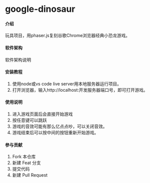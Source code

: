 # google-dinosaur

#### 介绍
玩具项目，用phaser.js复刻谷歌Chrome浏览器经典小恐龙游戏。

#### 软件架构
软件架构说明


#### 安装教程

1.  使用node或vs code live server用本地服务器运行项目。
2.  打开浏览器，输入http://localhost:开发服务器端口号，即可打开游戏。

#### 使用说明
1. 进入游戏页面后会直接开始游戏
2. 按任意键可以跳跃
3. 游戏的音效可能有那么亿点点吵，可以关闭音效。
4. 游戏结束后可以按中间的按钮重新开始游戏。

#### 参与贡献

1.  Fork 本仓库
2.  新建 Feat 分支
3.  提交代码
4.  新建 Pull Request
